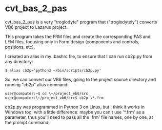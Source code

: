 # cvt_bas_2_pas
cvt_bas_2_pas is a very "troglodyte" program that ("troglodytely") converts VB6 project to Lazarus project.

This program takes the FRM files and create the corresponding PAS and LFM files, focusing only in Form design (components and controls, positions, etc).

I created an alias in my .bashrc file, to ensure that I can run cb2p.py from any directory:

	$ alias cb2p='python3 ~/bin/scripts/cb2p.py'

So, we can convert our VB6 files, going to the project source directory and running "cb2p" alias command:

	user@computer:~$ cd \~/project_vb6/src
	user@computer:\~/project_vb6/src$ cb2p \*.frm

cb2p.py was programmed in Python 3 on Linux, but I think it works in Windows too, with a little difference: maybe you can't use '*.frm' as a parameter, thus you'll need to pass all the 'frm' file names, one by one, at the prompt command.
